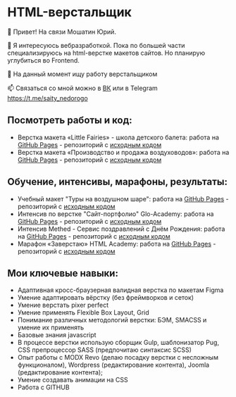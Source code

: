 # HTML-верстальщик

👋 Привет! На связи Мошатин Юрий.

🌱 Я интересуюсь вебразработкой. Пока по большей части специализируюсь на html-верстке макетов сайтов. Но планирую углубиться во Frontend.

👀 На данный момент ищу работу верстальщиком

📫 Связаться со мной можно в [ВК](https://vk.com/moshatin) или в Telegram https://t.me/saity_nedorogo

## Посмотреть работы и код:

- Верстка макета «Little Fairies» - школа детского балета: работа на [GitHub Pages](https://web-bombaster.github.io/template-balet/dist/) - репозиторий с [исходным кодом](https://github.com/web-bombaster/template-balet)
- Верстка макета «Производство и продажа воздуховодов»: работа на [GitHub Pages](https://web-bombaster.github.io/template-vozduhovody/dist/) - репозиторий с [исходным кодом](https://github.com/web-bombaster/template-vozduhovody)

## Обучение, интенсивы, марафоны, результаты:

- Учебный макет "Туры на воздушном шаре": работа на [GitHub Pages](https://web-bombaster.github.io/Balloon-Tours/dist/) - репозиторий с [исходным кодом](https://github.com/web-bombaster/Balloon-Tours)
- Интенсив по верстке "Сайт-портфолио" Glo-Academy: работа на [GitHub Pages](https://web-bombaster.github.io/Glo-Academy-Developer-Portfolio/) - репозиторий с [исходным кодом](https://github.com/web-bombaster/Glo-Academy-Developer-Portfolio)
- Интенсив Methed - Сервис поздравлений с Днём Рождения: работа на [GitHub Pages](https://web-bombaster.github.io/Methed-Happy-Birthday/) - репозиторий с [исходным кодом](https://github.com/web-bombaster/Methed-Happy-Birthday)
- Марафон «Заверстаю» HTML Academy: работа на [GitHub Pages](https://web-bombaster.github.io/zaverstayu/) - репозиторий с [исходным кодом](https://github.com/web-bombaster/zaverstayu)

## Мои ключевые навыки:
- Адаптивная кросс-браузерная валидная верстка по макетам Figma
- Умение адаптировать вёрстку (без фреймворков и сеток)
- Умение верстать pixer perfect
- Умение применять Flexible Box Layout, Grid
- Понимание различных методологий верстки: БЭМ, SMACSS и умение их применять
- Базовые знания javascript
- В процессе верстки использую сборщик Gulp, шаблонизатор Pug, CSS препроцессор SASS (предпочитаю синтаксис SCSS)
- Опыт работы с MODX Revo (делаю посадку верстки с несложным функционалом), Wordpress (редактирование контента), Joomla (редактирование контента);
- Умение создавать анимации на CSS
- Работа с GITHUB

<!---
web-bombaster/web-bombaster is a ✨ special ✨ repository because its `README.md` (this file) appears on your GitHub profile.
You can click the Preview link to take a look at your changes.
--->
